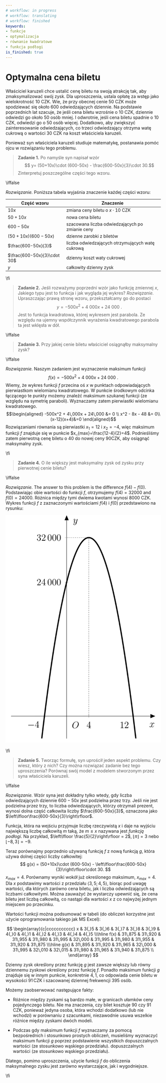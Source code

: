 ```yaml
---
# workflow: in progress
# workflow: translating
# workflow: finished
keywords:
- funkcje
- optymalizacja
- równanie kwadratowe
- funkcja podłogi
is_finished: true
---
```

# Optymalna cena biletu

Właściciel karuzeli chce ustalić cenę biletu na swoją atrakcję tak, aby zmaksymalizować swój zysk.
Dla uproszczenia, ustala opłatę za wstęp jako wielokrotność 10 CZK.
Wie, że przy obecnej cenie 50 CZK może spodziewać się około 600 odwiedzających dziennie.
Na podstawie poprzednich lat szacuje, że jeśli cena biletu wzrośnie o 10 CZK, dziennie odwiedzi go około 50 osób mniej. I odwrotnie, jeśli cena biletu spadnie o 10 CZK, odwiedzi go o 50 osób więcej.
Dodatkowo, aby zwiększyć zainteresowanie odwiedzających, co trzeci odwiedzający otrzyma watę cukrową o wartości 30 CZK na koszt właściciela karuzeli.

Ponieważ syn właściciela karuzeli studiuje matematykę, postanawia pomóc ojcu w rozwiązaniu tego problemu.

>**Zadanie 1.** Po namyśle syn napisał wzór
>$$ y= (50+10x)\cdot (600-50x) - \frac{600-50x}{3}\cdot 30.$$
>Zinterpretuj poszczególne części tego wzoru.

\iffalse

*Rozwiązanie.* Poniższa tabela wyjaśnia znaczenie każdej części wzoru:

| Część wzoru  | Znaczenie | 
| ------------- | ------------- | 
| $10x$ |  zmiana ceny biletu o $x\cdot 10\ \text{CZK}$  | 
| $50+10x$  | nowa cena biletu  | 
| $600-50x$  | szacowana liczba odwiedzających po zmianie ceny | 
| $(50+10x)(600-50x)$ | dzienne zarobki z biletów  | 
| $\frac{600-50x}{3}$  |liczba odwiedzających otrzymujących watę cukrową | 
| $\frac{600-50x}{3}\cdot 30$  | dzienny koszt waty cukrowej  | 
| $y$  | całkowity dzienny zysk  | 

\fi

>**Zadanie 2.** Jeśli rozważymy poprzedni wzór jako funkcję zmiennej $x$,
>Jakiego typu jest to funkcja i jak wygląda jej wykres?
*Rozwiązanie.* Upraszczając prawą stronę wzoru, przekształcamy go do postaci
$$
y=-500x^2+4\ 000x+24\ 000\ .
$$ 
Jest to funkcja kwadratowa, której wykresem jest parabola.
Ze względu na ujemny współczynnik wyrażenia kwadratowego parabola ta jest wklęsła w dół. 

\iffalse

>**Zadanie 3.** Przy jakiej cenie biletu właściciel osiągnąłby maksymalny zysk?

\iffalse

*Rozwiązanie.* Naszym zadaniem jest wyznaczenie maksimum funkcji
$$f(x)=-500x^2+4\ 000x+24\ 000\ .$$
Wiemy, że wykres funkcji $f$ przecina oś $x$ w punktach odpowiadających pierwiastkom wielomianu kwadratowego.
W punkcie środkowym odcinka łączącego te punkty możemy znaleźć maksimum szukanej funkcji (ze względu na symetrię paraboli).
Wyznaczamy zatem pierwiastki wielomianu kwadratowego.
$$\begin{aligned}
-500x^2 + 4\,000x + 24\,000 &= 0 \\
x^2 - 8x - 48 &= 0\\
(x-12)(x+4)&=0
\end{aligned}$$
Rozwiązaniami równania są pierwiastki $x_1=12$ i $x_2=-4$, więc maksimum funkcji $f$ znajduje się w punkcie $x_{max}=\frac{12-4}{2}=4$.
Podnieśliśmy zatem pierwotną cenę biletu o $40$ do nowej ceny $90\text{CZK}$, aby osiągnąć maksymalny zysk.

\fi

>**Zadanie 4.** O ile większy jest maksymalny zysk od zysku przy pierwotnej cenie biletu?

\iffalse

*Rozwiązanie.* The answer to this problem is the difference $f(4)-f(0)$.
Podstawiając obie wartości do funkcji $f$, otrzymujemy $f(4)=32 000$ and $f(0)=24 000$. Różnica między tymi dwiema kwotami wynosi $8 000\ \text{CZK}$.
Wykres funkcji $f$ z zaznaczonymi wartościami $f(4)$ i $f(0)$ przedstawiono na rysunku:

![Wykres funkcji zysku](math4you_00012.jpg)

\fi

>**Zadanie 5.** Tworząc formułę, syn uprościł jeden aspekt problemu.
>Czy wiesz, który z nich? Czy można rozwiązać zadanie bez tego uproszczenia?
>Porównaj swój model z modelem stworzonym przez syna właściciela karuzeli.

\iffalse

*Rozwiązanie.* Wzór syna jest dokładny tylko wtedy, gdy
liczba odwiedzających dziennie $600-50x$ jest podzielna przez trzy. Jeśli nie jest podzielna przez trzy, to liczba odwiedzających, którzy otrzymali prezent, wynosi
dolna część całkowita liczby $\frac{600-50x}{3}$, oznaczona jako $\left\lfloor\frac{600-50x}{3}\right\rfloor$.

Funkcja, która na wejściu przyjmuje liczbę rzeczywistą $x$
i daje na wyjściu największą liczbę całkowitą $m$ taką, że $m\leq x$ nazywana jest *funkcją podłogi*.
Na przykład, $\left\lfloor \frac{5}{2}\right\rfloor = 2$, $\left\lfloor
\pi\right\rfloor = 3$ nebo $\left\lfloor -8{,}3\right\rfloor = -9$.

Teraz porównajmy poprzednio używaną funkcję $f$ z nową funkcją $g$, która 
używa dolnej części liczby całkowitej:
$$
g(x) = (50+10x)\cdot (600-50x) - \left\lfloor\frac{600-50x}{3}\right\rfloor\cdot 30.
$$
 $x_{max}=4$. 
Porównamy wyniki wokół już określonego maksimum, $x_{max}=4$.
Dla $x$ podstawimy wartości z przedziału $\langle
3{,}5;4{,}5 \rangle$, biorąc pod uwagę wartości, dla których zarówno cena biletu, jak i liczba odwiedzających są liczbami całkowitymi. Można zauważyć
że wystarczy upewnić się, że cena biletu jest liczbą całkowitą, co nastąpi dla wartości $x$ z co najwyżej jednym miejscem po przecinku. 

Wartości funkcji można podsumować w tabeli
(do obliczeń korzystne jest użycie oprogramowania takiego jak MS Excel):

$$
\begin{array}{c|ccccccccccc}
x & 3{,}5 & 3{,}6 & 3{,}7 & 3{,}8 & 3{,}9 & 4{,}0 & 4{,}1 & 4{,}2 & 4{,}3 & 4{,}4 & 4{,}5 \\\hline
f(x) & 31\,875 & 31\,920 & 31\,955 & 31\,980 & 31\,995 & 32\,000 & 31\,995 & 31\,980 & 31\,955 & 31\,920 & 31\,875 \\\hline
g(x) & 31\,895 & 31\,920 & 31\,965 & 32\,000 & 31\,995 & 32\,010 & 32\,015 & 31\,980 & 31\,965 & 31\,940 & 31\,875 \\
\end{array}
$$

Dzienny zysk określony przez funkcję $g$ jest zawsze większy lub równy dziennemu zyskowi
określony przez funkcję $f$. Ponadto maksimum funkcji $g$ znajduje się w innym punkcie,
konkretnie $4{,}1$, co odpowiada cenie biletu w wysokości $91\,\text{CZK}$
i szacowanej dziennej frekwencji 395 osób.

Możemy zaobserwować następujące fakty:

- Różnice między zyskami są bardzo małe, w granicach ułamków ceny pojedynczego biletu.
Nie ma znaczenia, czy bilet kosztuje 90 czy 91 CZK, ponieważ
jedyna osoba, która wchodzi dodatkowo (lub nie wchodzi) w porównaniu z szacunkami,
niezawodnie usuwa wszelkie różnice między zyskami dwóch modeli.

- Podczas gdy maksimum funkcji $f$ wyznaczamy za pomocą bezpośrednich i stosunkowo prostych obliczeń,
musieliśmy wyznaczyć maksimum funkcji $g$ poprzez podstawienie wszystkich dopuszczalnych wartości (ze stosunkowo wąskiego przedziału).
dopuszczalnych wartości (ze stosunkowo wąskiego przedziału).

Dlatego, pomimo uproszczenia, użycie funkcji $f$ do obliczenia maksymalnego zysku jest zarówno wystarczające, jak i wygodniejsze.

\fi

